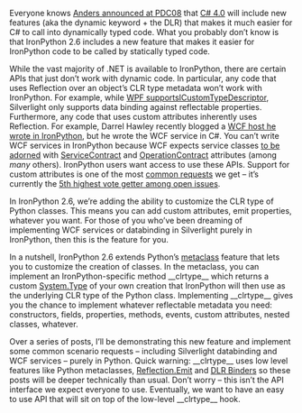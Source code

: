 Everyone knows [Anders announced at
PDC08](http://channel9.msdn.com/pdc2008/TL16/) that [C\#
4.0](http://code.msdn.microsoft.com/csharpfuture/Release/ProjectReleases.aspx?ReleaseId=1686)
will include new features (aka the dynamic keyword + the DLR) that makes
it much easier for C\# to call into dynamically typed code. What you
probably don’t know is that IronPython 2.6 includes a new feature that
makes it easier for IronPython code to be called by statically typed
code.

While the vast majority of .NET is available to IronPython, there are
certain APIs that just don’t work with dynamic code. In particular, any
code that uses Reflection over an object’s CLR type metadata won’t work
with IronPython. For example, while [WPF
supports](http://devhawk.net/2008/11/17/ironpython-and-wpf-part-3-data-binding/)[ICustomTypeDescriptor](http://msdn.microsoft.com/en-us/library/system.componentmodel.icustomtypedescriptor.aspx),
Silverlight only supports data binding against reflectable properties.
Furthermore, any code that uses custom attributes inherently uses
Reflection. For example, Darrel Hawley recently blogged a [WCF host he
wrote in
IronPython](http://www.darrellhawley.com/2009/03/writing-ironpython-wcf-host.html),
but he wrote the WCF service in C\#. You can’t write WCF services in
IronPython because WCF expects service classes [to be
adorned](http://msdn.microsoft.com/en-us/library/ms731835.aspx) with
[ServiceContract](http://msdn.microsoft.com/en-us/library/system.servicemodel.servicecontractattribute.aspx)
and
[OperationContract](http://msdn.microsoft.com/en-us/library/system.servicemodel.operationcontractattribute.aspx)
attributes (among *many* others). IronPython users want access to use
these APIs. Support for custom attributes is one of the most [common
requests](http://lists.ironpython.com/pipermail/users-ironpython.com/2008-July/007733.html)
we get – it’s currently the [5th highest vote getter among open
issues](http://ironpython.codeplex.com/WorkItem/View.aspx?WorkItemId=20489).

In IronPython 2.6, we’re adding the ability to customize the CLR type of
Python classes. This means you can add custom attributes, emit
properties, whatever you want. For those of you who’ve been dreaming of
implementing WCF services or databinding in Silverlight purely in
IronPython, then this is the feature for you.

In a nutshell, IronPython 2.6 extends Python’s
[metaclass](http://docs.python.org/reference/datamodel.html#customizing-class-creation)
feature that lets you to customize the creation of classes. In the
metaclass, you can implement an IronPython-specific method
\_\_clrtype\_\_ which returns a custom
[System.Type](http://msdn.microsoft.com/library/system.type.aspx) of
your own creation that IronPython will then use as the underlying CLR
type of the Python class. Implementing \_\_clrtype\_\_ gives you the
chance to implement whatever reflectable metadata you need:
constructors, fields, properties, methods, events, custom attributes,
nested classes, whatever.

Over a series of posts, I’ll be demonstrating this new feature and
implement some common scenario requests – including Silverlight
databinding and WCF services – purely in Python. Quick warning:
\_\_clrtype\_\_ uses low level features like Python metaclasses,
[Reflection.Emit](http://msdn.microsoft.com/en-us/library/system.reflection.emit.aspx)
and [DLR
Binders](http://dlr.codeplex.com/Project/Download/FileDownload.aspx?DownloadId=51534)
so these posts will be deeper technically than usual. Don’t worry – this
isn’t the API interface we expect everyone to use. Eventually, we want
to have an easy to use API that will sit on top of the low-level
\_\_clrtype\_\_ hook.
